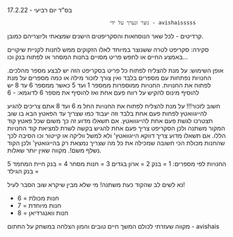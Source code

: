 בס"ד יום רביעי - 17.2.22

                                     נוצר ונערך על ידי - avishaisssss
קרדיטים - לכל שאר הנוסחאות והסקריפטים הישנים שמצאתי וליוצריהם כמובן.

סקירה:
סקריפט לטרה ששנוצר במיוחד לאלו הזקוקים ממש לחנות לקניית שיקויים באמצע החיים או לחפש פריט מסויים בחנות המסחר או לפתוח בנק וכו...

אופן השימוש:
על מנת להצליח לפתוח כל פריט בסקריפט הזה יש לבצע מספר מהלכים.
החנויות נפתחות עם מספרים בלבד ואין צורך לזכור מילה או כמה מספרים על מנת לפתוח את החנויות.
החנויות ממוספרות ממספר 1 ועד 5 כאשר ממספר 6 עד 8 יש להוסיף מינוס להקיש על רווח פעם אחת ואז להוסיף את מספר 6
לדוגמא: - 6

חשוב לזכור!!!
על מנת להצליח לפתוח את החנויות החל מ 6 ועד 8 אתם צריכים להגיע להייגוואטץ לפחות פעם אחת בלבד וזה יעבוד כמו שצריך עד הפאטץ הבא בו שוב תצטרכו לגשת פעם אחת להייגוואטץ.
אם תשאלו מדוע זה כך משום שכל פאטץ קוד המקור משתנה ולכן הסקריפט צריך פעם אחת להגיש בקשה לשרת למציאת קוד החנויות הללו.
אם תשאלו מדוע צריך דווקא הייגוואטץ' ולא למשל ווליקה או קייטור וכו הסיבה לכך שהחנות מכולת הכי חשובה שמכילה את כל מה שצריך נמצאת רק בהייגואטץ' ולכן הקוד נשלף משם!.
מקווה שאין יותר שאלות.

החנויות לפי מספרים:
1 = בנק
2 = ארון בגדים
3 = חנות מסחר
4 = בנק חיית המחמד
5 = בנק הגילד

נא לשים לב שהקוד כעת משתנה! מי שלא מבין שיקרא שוב הסבר לעיל!

- 6 = חנות מכולת
- 7 = חנות מיוחדת
- 8 = חנות וואנגרדיאן

מקווה שעזרתי לכולם המשך חיים טובים והמון הצלחה במשחק
על החתום - avishais
